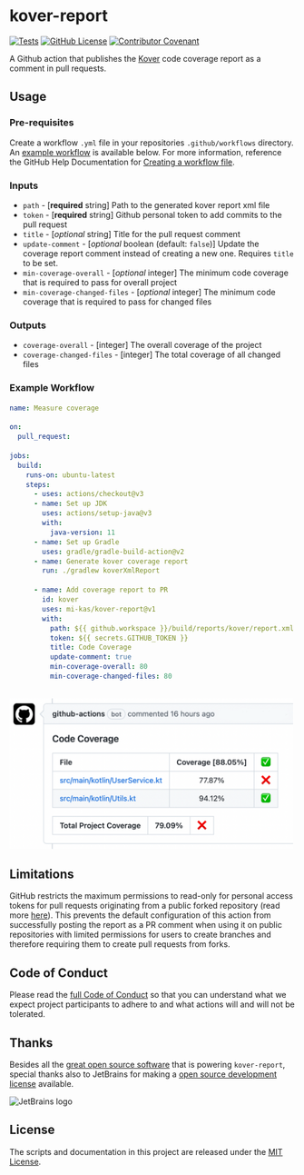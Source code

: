 # kover-report

[![Tests](https://github.com/mi-kas/kover-report/actions/workflows/test.yml/badge.svg)](https://github.com/mi-kas/kover-report/actions/workflows/test.yml) [![GitHub License](https://img.shields.io/github/license/mi-kas/kover-report?label=License)](https://github.com/mi-kas/kover-report/blob/main/LICENSE) [![Contributor Covenant](https://img.shields.io/badge/Contributor%20Covenant-2.1-4baaaa.svg)](code_of_conduct.md)

A Github action that publishes the [Kover](https://github.com/Kotlin/kotlinx-kover) code coverage report as a comment in pull requests.

## Usage

### Pre-requisites

Create a workflow `.yml` file in your repositories `.github/workflows` directory. An [example workflow](#example-workflow) is available below. For more information, reference the GitHub Help Documentation for [Creating a workflow file](https://help.github.com/en/articles/configuring-a-workflow#creating-a-workflow-file).

### Inputs

- `path` - [**required** string] Path to the generated kover report xml file
- `token` - [**required** string] Github personal token to add commits to the pull request
- `title` - [*optional* string] Title for the pull request comment
- `update-comment` - [*optional* boolean (default: `false`)] Update the coverage report comment instead of creating a new one. Requires `title` to be set.
- `min-coverage-overall` - [*optional* integer] The minimum code coverage that is required to pass for overall project
- `min-coverage-changed-files` - [*optional* integer] The minimum code coverage that is required to pass for changed files

### Outputs

- `coverage-overall` - [integer] The overall coverage of the project
- `coverage-changed-files` - [integer] The total coverage of all changed files

### Example Workflow

```yaml
name: Measure coverage

on:
  pull_request:

jobs:
  build:
    runs-on: ubuntu-latest
    steps:
      - uses: actions/checkout@v3
      - name: Set up JDK
        uses: actions/setup-java@v3
        with:
          java-version: 11
      - name: Set up Gradle
        uses: gradle/gradle-build-action@v2
      - name: Generate kover coverage report
        run: ./gradlew koverXmlReport

      - name: Add coverage report to PR
        id: kover
        uses: mi-kas/kover-report@v1
        with:
          path: ${{ github.workspace }}/build/reports/kover/report.xml
          token: ${{ secrets.GITHUB_TOKEN }}
          title: Code Coverage
          update-comment: true
          min-coverage-overall: 80
          min-coverage-changed-files: 80
```

<br>
<img src="/screenshot.png" alt="output screenshot" title="output screenshot" width="500" />

## Limitations

GitHub restricts the maximum permissions to read-only for personal access tokens for pull requests originating from a public forked repository (read more [here](https://docs.github.com/en/actions/security-guides/automatic-token-authentication#permissions-for-the-github_token)). This prevents the default configuration of this action from successfully posting the report as a PR comment when using it on public repositories with limited permissions for users to create branches and therefore requiring them to create pull requests from forks.

## Code of Conduct

Please read the [full Code of Conduct](CODE_OF_CONDUCT.md) so that you can understand what we expect project participants to adhere to and what actions will and will not be tolerated.

## Thanks

Besides all the [great open source software](package.json) that is powering `kover-report`, special thanks also to JetBrains for making a [open source development license](https://www.jetbrains.com/community/opensource) available.

<img src="https://resources.jetbrains.com/storage/products/company/brand/logos/jb_beam.png" alt="JetBrains logo" width="100" height="100">

## License

The scripts and documentation in this project are released under the [MIT License](LICENSE).
